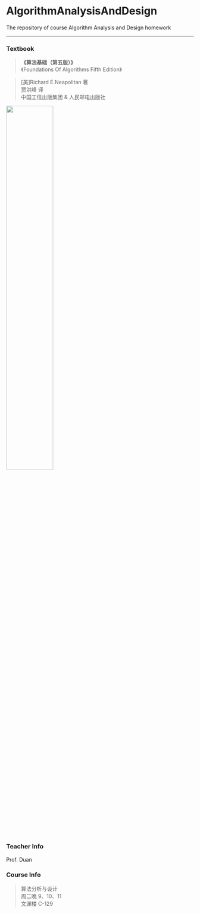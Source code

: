 # AlgorithmAnalysisAndDesign
The repository of course Algorithm Analysis and Design homework

---
### Textbook
> **《算法基础（第五版）》**  
>《Foundations Of Algorithms Fifth Edition》  

> [美]Richard E.Neapolitan 著  
> 贾洪峰 译  
> 中国工信出版集团  &  人民邮电出版社  

 <img src="https://timgsa.baidu.com/timg?image&quality=80&size=b9999_10000&sec=1568214053065&di=b19983a2771537e581b239401fee65b1&imgtype=0&src=http%3A%2F%2Fimg3.doubanio.com%2Fview%2Fsubject%2Fl%2Fpublic%2Fs28491492.jpg" width="50%">

 ### Teacher Info
 Prof. Duan  

 ### Course Info  
 > 算法分析与设计  
 > 周二晚 9、10、11  
 > 文渊楼  C-129
